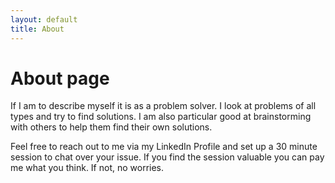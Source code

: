 ```yaml
---
layout: default
title: About
---
```

# About page

If I am to describe myself it is as a problem solver. I look at problems of all types and try to find solutions. I am also particular good at brainstorming with others to help them find their own solutions. 

Feel free to reach out to me via my LinkedIn Profile and set up a 30 minute session to chat over your issue. If you find the session valuable you can pay me what you think. If not, no worries. 
